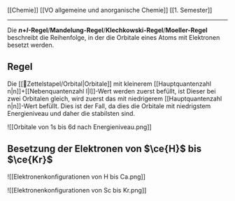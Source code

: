 [[Chemie]] [[VO allgemeine und anorganische Chemie]] [[1. Semester]]

---

Die ***n*+*l*-Regel**/**Mandelung-Regel**/**Klechkowski-Regel**/**Moeller-Regel** beschreibt die Reihenfolge, in der die Orbitale eines Atoms mit Elektronen besetzt werden.

## Regel

Die [[📂Zettelstapel/Orbital|Orbitale]] mit kleinerem [[Hauptquantenzahl n|n]]+[[Nebenquantenzahl l|l]]-Wert werden zuerst befüllt, ist Dieser bei zwei Orbitalen gleich, wird zuerst das mit niedrigerem [[Hauptquantenzahl n|n]]-Wert befüllt. Dies ist der Fall, da dies die Orbitale mit niedrigstem Energieniveau und daher die stabilsten sind.

![[Orbitale von 1s bis 6d nach Energieniveau.png]]

## Besetzung der Elektronen von $\ce{H}$ bis $\ce{Kr}$

![[Elektronenkonfigurationen von H bis Ca.png]]

![[Elektronenkonfigurationen von Sc bis Kr.png]]
